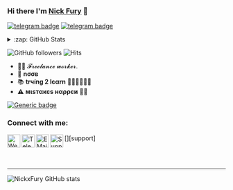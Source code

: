 ### Hi there I'm [Nick Fury](https://telegram.dog/NickxFury) 👋

[![telegram badge](https://img.shields.io/badge/🄽🄸🄲🄺🄵🅄🅁🅈-30302f?style=for-the-badge&logo=telegram)](https://telegram.dog/NickxFury)
[![telegram badge](https://img.shields.io/badge/🄼🄾🅅🄸🄴🄲🄻🅄🄱-30302f?style=for-the-badge)](https://MOVIECLUB_CHAT)


<details>
 
 <summary>:zap: GitHub Stats</summary>

[![NickxFury Readme Card](https://github-readme-stats-dulquer9.vercel.app/api/pin/?username=NickxFury&repo=github-readme-stats)](https://github.com/NickxFury)

[![Top Langs](https://github-readme-stats-dulquer9.vercel.app/api/top-langs/?username=NickxFury&layout=compact)](https://github.com/NickxFury)

</details>

![GitHub followers](https://img.shields.io/github/followers/NickxFury?style=social)      ![Hits](https://hits.seeyoufarm.com/api/count/incr/badge.svg?url=https://github.com/NickxFury/)

- 👨‍💼 𝓕𝓻𝓮𝓮𝓵𝓪𝓷𝓬𝓮  𝔀𝓸𝓻𝓴𝓮𝓻.
- 🌚 <b>nσσв</b>
- 📚 <b>trчíng 2 lєαrn</b> 🚶🏻‍♂️🚶🏻‍♂️
- ⚠️ <b>мιѕтαкєѕ нαρρєи</b> 🤷‍♂️


[![Generic badge](https://img.shields.io/badge/ForㅤMo꒦꒐ꏂꇙ..ㅤping@-MOVIECLUB_CHAT-RED.svg)](https://telegram.dog/MOVIECLUB_CHAT) 


### Connect with me:

[<img align="left" alt="Website" width="30px" src="https://img.icons8.com/color/48/000000/domain--v1.png" />][website]
[<img align="left" alt="Telegram" width="30px" src="https://img.icons8.com/dusk/64/000000/telegram-app.png" />][telegram]
[<img align="left" alt="E Mail" width="30px" src="https://img.icons8.com/dusk/64/000000/email.png" />][email]
[<img align="left" alt="Support" width="30px" src="https://img.icons8.com/cotton/64/000000/laptop-coding.png" />][support]

<br />

<br />

---

![NickxFury GitHub stats]( https://github-readme-stats-dulquer9.vercel.app/api?username=NickxFury&theme=algolia&show_icons=true)

[website]: https://visi.tk/professor
[hmm]: https://telegram.dog/MOVIECLUB_CHAT
[telegram]: https://telegram.dog/NickxFury
[email]: mailto:abhishekbijujohn9@gmail.com
[Movies]: https://telegram.dog/MOVIECLUB_CHAT

